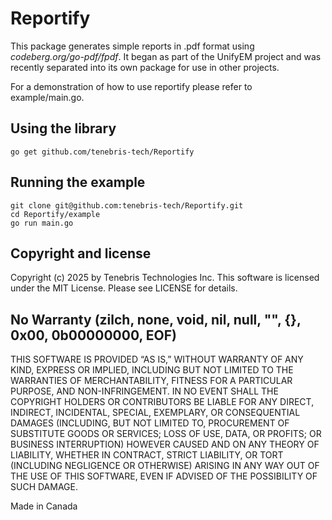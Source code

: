 # Reportify

This package generates simple reports in .pdf format using *codeberg.org/go-pdf/fpdf*. It began as part of the UnifyEM project and was recently separated into its own package for use in other projects.

For a demonstration of how to use reportify please refer to example/main.go.

## Using the library

````
go get github.com/tenebris-tech/Reportify
````

## Running the example

```
git clone git@github.com:tenebris-tech/Reportify.git
cd Reportify/example
go run main.go
```

## Copyright and license

Copyright (c) 2025 by Tenebris Technologies Inc. This software is licensed under the MIT License. Please see LICENSE for details.

## No Warranty (zilch, none, void, nil, null, "", {}, 0x00, 0b00000000, EOF)

THIS SOFTWARE IS PROVIDED “AS IS,” WITHOUT WARRANTY OF ANY KIND, EXPRESS OR IMPLIED, INCLUDING BUT NOT LIMITED TO THE WARRANTIES OF MERCHANTABILITY, FITNESS FOR A PARTICULAR PURPOSE, AND NON-INFRINGEMENT. IN NO EVENT SHALL THE COPYRIGHT HOLDERS OR CONTRIBUTORS BE LIABLE FOR ANY DIRECT, INDIRECT, INCIDENTAL, SPECIAL, EXEMPLARY, OR CONSEQUENTIAL DAMAGES (INCLUDING, BUT NOT LIMITED TO, PROCUREMENT OF SUBSTITUTE GOODS OR SERVICES; LOSS OF USE, DATA, OR PROFITS; OR BUSINESS INTERRUPTION) HOWEVER CAUSED AND ON ANY THEORY OF LIABILITY, WHETHER IN CONTRACT, STRICT LIABILITY, OR TORT (INCLUDING NEGLIGENCE OR OTHERWISE) ARISING IN ANY WAY OUT OF THE USE OF THIS SOFTWARE, EVEN IF ADVISED OF THE POSSIBILITY OF SUCH DAMAGE.

Made in Canada
